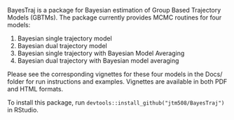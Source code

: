 BayesTraj is a package for Bayesian estimation of Group Based Trajectory Models (GBTMs). The package currently provides MCMC routines for four models:

1. Bayesian single trajectory model
2. Bayesian dual trajectory model
3. Bayesian single trajectory with Bayesian Model Averaging
4. Bayesian dual trajectory with Bayesian model averaging

Please see the corresponding vignettes for these four models in the Docs/ folder for run instructions and examples. Vignettes are available in both PDF and HTML formats.

To install this package, run `devtools::install_github("jtm508/BayesTraj")` in RStudio.
